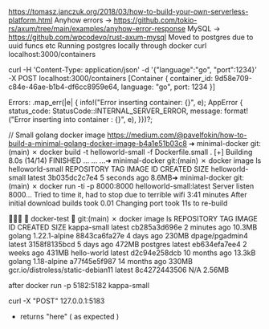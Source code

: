 https://tomasz.janczuk.org/2018/03/how-to-build-your-own-serverless-platform.html
Anyhow errors -> https://github.com/tokio-rs/axum/tree/main/examples/anyhow-error-response
MySQL -> https://github.com/wpcodevo/rust-axum-mysql
Moved to postgres due to uuid funcs etc
Running postgres locally through docker
 curl localhost:3000/containers

curl -H 'Content-Type: application/json' -d '{"language":"go", "port":1234}' -X POST localhost:3000/containers
[Container { container_id: 9d58e709-c84e-46ae-b1b4-df6cc8959e64, language: "go", port: 1234 }]

Errors:
 .map_err(|e| {
        info!("Error inserting container: {}", e);
        AppError {
        status_code: StatusCode::INTERNAL_SERVER_ERROR,
        message: format!("Error inserting into container : {}", e),
    }})?;

// Small golang docker image
https://medium.com/@pavelfokin/how-to-build-a-minimal-golang-docker-image-b4a1e51b03c8
➜  minimal-docker git:(main) ✗ docker build -t helloworld-small -f Dockerfile.small .
[+] Building 8.0s (14/14) FINISHED
...
...
...➜  minimal-docker git:(main) ✗ docker image ls helloworld-small
REPOSITORY         TAG       IMAGE ID       CREATED         SIZE
helloworld-small   latest    3b035dc2c7e4   5 seconds ago   8.6MB➜  minimal-docker git:(main) ✗ docker run -ti -p 8000:8000 helloworld-small:latest
Server listen 8000...
Tried to time it, had to stop due to terrible wifi 
3:41 minutes
After initial download builds took 0.01
Changing port took 11s to re-build

   docker-test   git:(main) ✗ docker image ls
REPOSITORY                          TAG             IMAGE ID       CREATED         SIZE
kappa-small                         latest          cb285a3d696e   2 minutes ago   10.3MB
golang                              1.22.1-alpine   8843ca6fa27e   4 days ago      230MB
dpage/pgadmin4                      latest          3158f8135bcd   5 days ago      472MB
postgres                            latest          eb634efa7ee4   2 weeks ago     431MB
hello-world                         latest          d2c94e258dcb   10 months ago   13.3kB
golang                              1.18-alpine     a77f45e5f987   14 months ago   330MB
gcr.io/distroless/static-debian11   latest          8c4272443506   N/A             2.56MB

after docker run -p 5182:5182 kappa-small 

curl -X "POST" 127.0.0.1:5183 

- returns "here" ( as expected ) 


